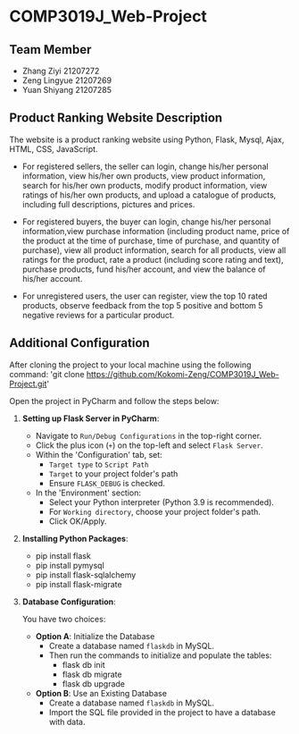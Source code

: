 # COMP3019J_Web-Project

## Team Member

- Zhang Ziyi    21207272
- Zeng Lingyue    21207269
- Yuan Shiyang    21207285

## Product Ranking Website Description

The website is a product ranking website using Python, Flask, Mysql, Ajax, HTML, CSS, JavaScript.

- For registered sellers, the seller can login, change his/her personal information, view his/her own products, view product information, search for his/her own products, modify product information, view ratings of his/her own products, and upload a catalogue of products, including full descriptions, pictures and prices.

- For registered buyers, the buyer can login, change his/her personal information,view purchase information (including product name, price of the product at the time of purchase, time of purchase, and quantity of purchase), view all product information, search for all products, view all ratings for the product, rate a product (including score rating and text), purchase products, fund his/her account, and view the balance of his/her account.

- For unregistered users, the user can register, view the top 10 rated products, observe feedback from the top 5 positive and bottom 5 negative reviews for a particular product.

## Additional Configuration

After cloning the project to your local machine using the following command: 'git clone https://github.com/Kokomi-Zeng/COMP3019J_Web-Project.git'

Open the project in PyCharm and follow the steps below:

1. **Setting up Flask Server in PyCharm**:  

   - Navigate to `Run/Debug Configurations` in the top-right corner.  
   - Click the plus icon (`+`) on the top-left and select `Flask Server`.  
   - Within the 'Configuration' tab, set:     
     - `Target type` to `Script Path`    
     - `Target` to your project folder's path  
     - Ensure `FLASK_DEBUG` is checked.   
   - In the 'Environment' section:     
     -  Select your Python interpreter (Python 3.9 is recommended).    
     -  For `Working directory`, choose your project folder's path.   
     -  Click OK/Apply.

2. **Installing Python Packages**:

   - pip install flask 
   - pip install pymysql 
   - pip install flask-sqlalchemy
   - pip install flask-migrate

3. **Database Configuration**:

   You have two choices:

   - **Option A**: Initialize the Database
     - Create a database named `flaskdb` in MySQL.
     - Then run the commands to initialize and populate the tables: 
       - flask db init
       - flask db migrate
       - flask db upgrade
   - **Option B**: Use an Existing Database
     - Create a database named `flaskdb` in MySQL.
     - Import the SQL file provided in the project to have a database with data.


   

